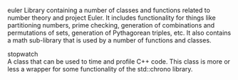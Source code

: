 euler
    Library containing a number of classes and functions related to number
    theory and project Euler. It includes functionality for things like 
    partitioning numbers, prime checking, generation of combinations and
    permutations of sets, generation of Pythagorean triples, etc. It also
    contains a math sub-library that is used by a number of functions and
    classes.

stopwatch    
    A class that can be used to time and profile C++ code. This class is
    more or less a wrapper for some functionality of the std::chrono library.
